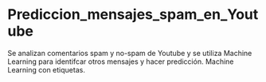 # Prediccion_mensajes_spam_en_Youtube
Se analizan comentarios spam y no-spam de Youtube y se utiliza Machine Learning para identifcar otros mensajes y hacer predicción. Machine Learning con etiquetas. 
